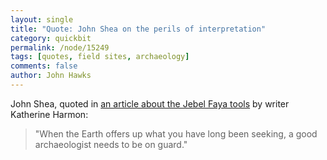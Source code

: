 ```yaml
---
layout: single 
title: "Quote: John Shea on the perils of interpretation" 
category: quickbit
permalink: /node/15249
tags: [quotes, field sites, archaeology] 
comments: false 
author: John Hawks 
---
```


John Shea, quoted in <a href="http://www.scientificamerican.com/article.cfm?id=middle-eastern-stone-age-tools">an article about the Jebel Faya tools</a> by writer Katherine Harmon: 

<blockquote>"When the Earth offers up what you have long been seeking, a good archaeologist needs to be on guard."</blockquote>

